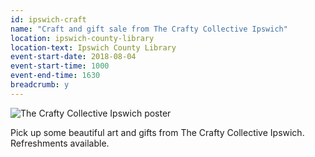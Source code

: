 ```yaml
---
id: ipswich-craft
name: "Craft and gift sale from The Crafty Collective Ipswich"
location: ipswich-county-library
location-text: Ipswich County Library
event-start-date: 2018-08-04
event-start-time: 1000
event-end-time: 1630
breadcrumb: y
---
```


![The Crafty Collective Ipswich poster](/images/featured-tcci-aug-2018.jpg)

Pick up some beautiful art and gifts from The Crafty Collective Ipswich. Refreshments available.
